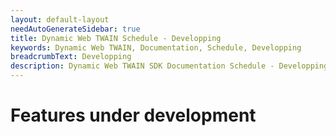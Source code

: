 ```yaml
---
layout: default-layout
needAutoGenerateSidebar: true
title: Dynamic Web TWAIN Schedule - Developping
keywords: Dynamic Web TWAIN, Documentation, Schedule, Developping
breadcrumbText: Developping
description: Dynamic Web TWAIN SDK Documentation Schedule - Developping Page
---
```


# Features under development